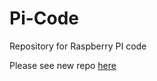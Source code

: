 # Pi-Code
Repository for Raspberry PI code

Please see new repo [here](https://github.com/prashantkhandelwal/iot)
